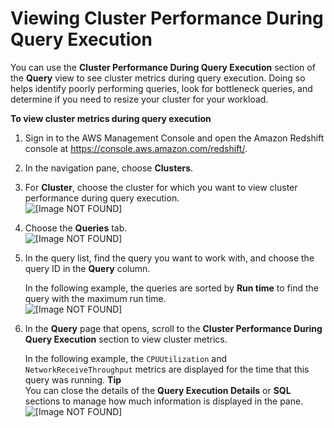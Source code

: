# Viewing Cluster Performance During Query Execution<a name="performance-metrics-query-cluster"></a>

You can use the **Cluster Performance During Query Execution** section of the **Query** view to see cluster metrics during query execution\. Doing so helps identify poorly performing queries, look for bottleneck queries, and determine if you need to resize your cluster for your workload\.

**To view cluster metrics during query execution**

1. Sign in to the AWS Management Console and open the Amazon Redshift console at [https://console\.aws\.amazon\.com/redshift/](https://console.aws.amazon.com/redshift/)\.

1. In the navigation pane, choose **Clusters**\.

1. For **Cluster**, choose the cluster for which you want to view cluster performance during query execution\.  
![\[Image NOT FOUND\]](http://docs.aws.amazon.com/redshift/latest/mgmt/images/cm-metrics-10.png)

1. Choose the **Queries** tab\.  
![\[Image NOT FOUND\]](http://docs.aws.amazon.com/redshift/latest/mgmt/images/cm-metrics-70.png)

1. In the query list, find the query you want to work with, and choose the query ID in the **Query** column\.

   In the following example, the queries are sorted by **Run time** to find the query with the maximum run time\.   
![\[Image NOT FOUND\]](http://docs.aws.amazon.com/redshift/latest/mgmt/images/cm-metrics-80.png)

1. In the **Query** page that opens, scroll to the **Cluster Performance During Query Execution** section to view cluster metrics\.

   In the following example, the `CPUUtilization` and `NetworkReceiveThroughput` metrics are displayed for the time that this query was running\.
**Tip**  
You can close the details of the **Query Execution Details** or **SQL** sections to manage how much information is displayed in the pane\.  
![\[Image NOT FOUND\]](http://docs.aws.amazon.com/redshift/latest/mgmt/images/cm-metrics-100.png)